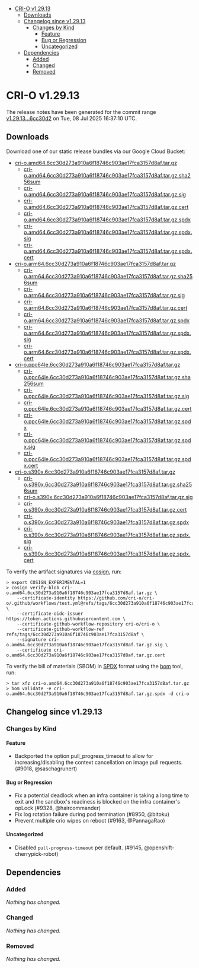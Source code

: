 - [CRI-O v1.29.13](#cri-o-v12913)
  - [Downloads](#downloads)
  - [Changelog since v1.29.13](#changelog-since-v12913)
    - [Changes by Kind](#changes-by-kind)
      - [Feature](#feature)
      - [Bug or Regression](#bug-or-regression)
      - [Uncategorized](#uncategorized)
  - [Dependencies](#dependencies)
    - [Added](#added)
    - [Changed](#changed)
    - [Removed](#removed)

# CRI-O v1.29.13

The release notes have been generated for the commit range
[v1.29.13...6cc30d2](https://github.com/cri-o/cri-o/compare/v1.29.13...v1.29.13) on Tue, 08 Jul 2025 16:37:10 UTC.

## Downloads

Download one of our static release bundles via our Google Cloud Bucket:

- [cri-o.amd64.6cc30d273a910a6f18746c903ae17fca3157d8af.tar.gz](https://storage.googleapis.com/cri-o/artifacts/cri-o.amd64.6cc30d273a910a6f18746c903ae17fca3157d8af.tar.gz)
  - [cri-o.amd64.6cc30d273a910a6f18746c903ae17fca3157d8af.tar.gz.sha256sum](https://storage.googleapis.com/cri-o/artifacts/cri-o.amd64.6cc30d273a910a6f18746c903ae17fca3157d8af.tar.gz.sha256sum)
  - [cri-o.amd64.6cc30d273a910a6f18746c903ae17fca3157d8af.tar.gz.sig](https://storage.googleapis.com/cri-o/artifacts/cri-o.amd64.6cc30d273a910a6f18746c903ae17fca3157d8af.tar.gz.sig)
  - [cri-o.amd64.6cc30d273a910a6f18746c903ae17fca3157d8af.tar.gz.cert](https://storage.googleapis.com/cri-o/artifacts/cri-o.amd64.6cc30d273a910a6f18746c903ae17fca3157d8af.tar.gz.cert)
  - [cri-o.amd64.6cc30d273a910a6f18746c903ae17fca3157d8af.tar.gz.spdx](https://storage.googleapis.com/cri-o/artifacts/cri-o.amd64.6cc30d273a910a6f18746c903ae17fca3157d8af.tar.gz.spdx)
  - [cri-o.amd64.6cc30d273a910a6f18746c903ae17fca3157d8af.tar.gz.spdx.sig](https://storage.googleapis.com/cri-o/artifacts/cri-o.amd64.6cc30d273a910a6f18746c903ae17fca3157d8af.tar.gz.spdx.sig)
  - [cri-o.amd64.6cc30d273a910a6f18746c903ae17fca3157d8af.tar.gz.spdx.cert](https://storage.googleapis.com/cri-o/artifacts/cri-o.amd64.6cc30d273a910a6f18746c903ae17fca3157d8af.tar.gz.spdx.cert)
- [cri-o.arm64.6cc30d273a910a6f18746c903ae17fca3157d8af.tar.gz](https://storage.googleapis.com/cri-o/artifacts/cri-o.arm64.6cc30d273a910a6f18746c903ae17fca3157d8af.tar.gz)
  - [cri-o.arm64.6cc30d273a910a6f18746c903ae17fca3157d8af.tar.gz.sha256sum](https://storage.googleapis.com/cri-o/artifacts/cri-o.arm64.6cc30d273a910a6f18746c903ae17fca3157d8af.tar.gz.sha256sum)
  - [cri-o.arm64.6cc30d273a910a6f18746c903ae17fca3157d8af.tar.gz.sig](https://storage.googleapis.com/cri-o/artifacts/cri-o.arm64.6cc30d273a910a6f18746c903ae17fca3157d8af.tar.gz.sig)
  - [cri-o.arm64.6cc30d273a910a6f18746c903ae17fca3157d8af.tar.gz.cert](https://storage.googleapis.com/cri-o/artifacts/cri-o.arm64.6cc30d273a910a6f18746c903ae17fca3157d8af.tar.gz.cert)
  - [cri-o.arm64.6cc30d273a910a6f18746c903ae17fca3157d8af.tar.gz.spdx](https://storage.googleapis.com/cri-o/artifacts/cri-o.arm64.6cc30d273a910a6f18746c903ae17fca3157d8af.tar.gz.spdx)
  - [cri-o.arm64.6cc30d273a910a6f18746c903ae17fca3157d8af.tar.gz.spdx.sig](https://storage.googleapis.com/cri-o/artifacts/cri-o.arm64.6cc30d273a910a6f18746c903ae17fca3157d8af.tar.gz.spdx.sig)
  - [cri-o.arm64.6cc30d273a910a6f18746c903ae17fca3157d8af.tar.gz.spdx.cert](https://storage.googleapis.com/cri-o/artifacts/cri-o.arm64.6cc30d273a910a6f18746c903ae17fca3157d8af.tar.gz.spdx.cert)
- [cri-o.ppc64le.6cc30d273a910a6f18746c903ae17fca3157d8af.tar.gz](https://storage.googleapis.com/cri-o/artifacts/cri-o.ppc64le.6cc30d273a910a6f18746c903ae17fca3157d8af.tar.gz)
  - [cri-o.ppc64le.6cc30d273a910a6f18746c903ae17fca3157d8af.tar.gz.sha256sum](https://storage.googleapis.com/cri-o/artifacts/cri-o.ppc64le.6cc30d273a910a6f18746c903ae17fca3157d8af.tar.gz.sha256sum)
  - [cri-o.ppc64le.6cc30d273a910a6f18746c903ae17fca3157d8af.tar.gz.sig](https://storage.googleapis.com/cri-o/artifacts/cri-o.ppc64le.6cc30d273a910a6f18746c903ae17fca3157d8af.tar.gz.sig)
  - [cri-o.ppc64le.6cc30d273a910a6f18746c903ae17fca3157d8af.tar.gz.cert](https://storage.googleapis.com/cri-o/artifacts/cri-o.ppc64le.6cc30d273a910a6f18746c903ae17fca3157d8af.tar.gz.cert)
  - [cri-o.ppc64le.6cc30d273a910a6f18746c903ae17fca3157d8af.tar.gz.spdx](https://storage.googleapis.com/cri-o/artifacts/cri-o.ppc64le.6cc30d273a910a6f18746c903ae17fca3157d8af.tar.gz.spdx)
  - [cri-o.ppc64le.6cc30d273a910a6f18746c903ae17fca3157d8af.tar.gz.spdx.sig](https://storage.googleapis.com/cri-o/artifacts/cri-o.ppc64le.6cc30d273a910a6f18746c903ae17fca3157d8af.tar.gz.spdx.sig)
  - [cri-o.ppc64le.6cc30d273a910a6f18746c903ae17fca3157d8af.tar.gz.spdx.cert](https://storage.googleapis.com/cri-o/artifacts/cri-o.ppc64le.6cc30d273a910a6f18746c903ae17fca3157d8af.tar.gz.spdx.cert)
- [cri-o.s390x.6cc30d273a910a6f18746c903ae17fca3157d8af.tar.gz](https://storage.googleapis.com/cri-o/artifacts/cri-o.s390x.6cc30d273a910a6f18746c903ae17fca3157d8af.tar.gz)
  - [cri-o.s390x.6cc30d273a910a6f18746c903ae17fca3157d8af.tar.gz.sha256sum](https://storage.googleapis.com/cri-o/artifacts/cri-o.s390x.6cc30d273a910a6f18746c903ae17fca3157d8af.tar.gz.sha256sum)
  - [cri-o.s390x.6cc30d273a910a6f18746c903ae17fca3157d8af.tar.gz.sig](https://storage.googleapis.com/cri-o/artifacts/cri-o.s390x.6cc30d273a910a6f18746c903ae17fca3157d8af.tar.gz.sig)
  - [cri-o.s390x.6cc30d273a910a6f18746c903ae17fca3157d8af.tar.gz.cert](https://storage.googleapis.com/cri-o/artifacts/cri-o.s390x.6cc30d273a910a6f18746c903ae17fca3157d8af.tar.gz.cert)
  - [cri-o.s390x.6cc30d273a910a6f18746c903ae17fca3157d8af.tar.gz.spdx](https://storage.googleapis.com/cri-o/artifacts/cri-o.s390x.6cc30d273a910a6f18746c903ae17fca3157d8af.tar.gz.spdx)
  - [cri-o.s390x.6cc30d273a910a6f18746c903ae17fca3157d8af.tar.gz.spdx.sig](https://storage.googleapis.com/cri-o/artifacts/cri-o.s390x.6cc30d273a910a6f18746c903ae17fca3157d8af.tar.gz.spdx.sig)
  - [cri-o.s390x.6cc30d273a910a6f18746c903ae17fca3157d8af.tar.gz.spdx.cert](https://storage.googleapis.com/cri-o/artifacts/cri-o.s390x.6cc30d273a910a6f18746c903ae17fca3157d8af.tar.gz.spdx.cert)

To verify the artifact signatures via [cosign](https://github.com/sigstore/cosign), run:

```console
> export COSIGN_EXPERIMENTAL=1
> cosign verify-blob cri-o.amd64.6cc30d273a910a6f18746c903ae17fca3157d8af.tar.gz \
    --certificate-identity https://github.com/cri-o/cri-o/.github/workflows/test.yml@refs/tags/6cc30d273a910a6f18746c903ae17fca3157d8af \
    --certificate-oidc-issuer https://token.actions.githubusercontent.com \
    --certificate-github-workflow-repository cri-o/cri-o \
    --certificate-github-workflow-ref refs/tags/6cc30d273a910a6f18746c903ae17fca3157d8af \
    --signature cri-o.amd64.6cc30d273a910a6f18746c903ae17fca3157d8af.tar.gz.sig \
    --certificate cri-o.amd64.6cc30d273a910a6f18746c903ae17fca3157d8af.tar.gz.cert
```

To verify the bill of materials (SBOM) in [SPDX](https://spdx.org) format using the [bom](https://sigs.k8s.io/bom) tool, run:

```console
> tar xfz cri-o.amd64.6cc30d273a910a6f18746c903ae17fca3157d8af.tar.gz
> bom validate -e cri-o.amd64.6cc30d273a910a6f18746c903ae17fca3157d8af.tar.gz.spdx -d cri-o
```

## Changelog since v1.29.13

### Changes by Kind

#### Feature
 - Backported the option pull_progress_timeout to allow for increasing/disabling the context cancellation on image pull requests. (#9018, @saschagrunert)

#### Bug or Regression
 - Fix a potential deadlock when an infra container is taking a long time to exit and the sandbox's readiness is blocked on the infra container's opLock (#9328, @haircommander)
 - Fix log rotation failure during pod termination (#8950, @bitoku)
 - Prevent multiple crio wipes on reboot (#9163, @PannagaRao)

#### Uncategorized
 - Disabled `pull-progress-timeout` per default. (#9145, @openshift-cherrypick-robot)

## Dependencies

### Added
_Nothing has changed._

### Changed
_Nothing has changed._

### Removed
_Nothing has changed._
